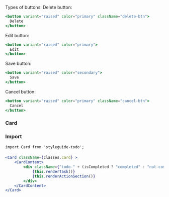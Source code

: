 Types of buttons:
Delete button:

```jsx
<button variant="raised" color="primary" className="delete-btn">
  Delete
</button>
```

Edit button:

```jsx
<button variant="raised" color="primary">
  Edit
</button>
```

Save button:

```jsx
<button variant="raised" color="secondary">
  Save
</button>
```

Cancel button:

```jsx
<button variant="raised" color="primary" className="cancel-btn">
  Cancel
</button>

```


### Card

### Import

`import Card from 'styleguide-todo';`

####

```jsx
<Card className={classes.card} >
	<CardContent>
	    <div className={"todo-" + (isCompleted ? "completed" : "not-completed") }>
	        {this.renderTask()}
	        {this.renderActionSection()}
	    </div>                   
	</CardContent>
</Card>
```

#### 
